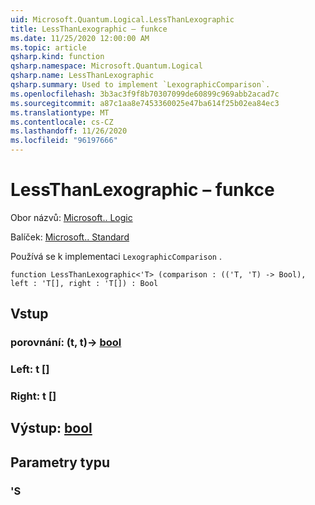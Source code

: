```yaml
---
uid: Microsoft.Quantum.Logical.LessThanLexographic
title: LessThanLexographic – funkce
ms.date: 11/25/2020 12:00:00 AM
ms.topic: article
qsharp.kind: function
qsharp.namespace: Microsoft.Quantum.Logical
qsharp.name: LessThanLexographic
qsharp.summary: Used to implement `LexographicComparison`.
ms.openlocfilehash: 3b3ac3f9f8b70307099de60899c969abb2acad7c
ms.sourcegitcommit: a87c1aa8e7453360025e47ba614f25b02ea84ec3
ms.translationtype: MT
ms.contentlocale: cs-CZ
ms.lasthandoff: 11/26/2020
ms.locfileid: "96197666"
---
```

# <a name="lessthanlexographic-function"></a>LessThanLexographic – funkce

Obor názvů: [Microsoft.. Logic](xref:Microsoft.Quantum.Logical)

Balíček: [Microsoft.. Standard](https://nuget.org/packages/Microsoft.Quantum.Standard)


Používá se k implementaci `LexographicComparison` .

```qsharp
function LessThanLexographic<'T> (comparison : (('T, 'T) -> Bool), left : 'T[], right : 'T[]) : Bool
```


## <a name="input"></a>Vstup

### <a name="comparison--tt---bool"></a>porovnání: (t, t)-> [bool](xref:microsoft.quantum.lang-ref.bool)




### <a name="left--t"></a>Left: t []




### <a name="right--t"></a>Right: t []





## <a name="output--bool"></a>Výstup: [bool](xref:microsoft.quantum.lang-ref.bool)



## <a name="type-parameters"></a>Parametry typu

### <a name="t"></a>'S

